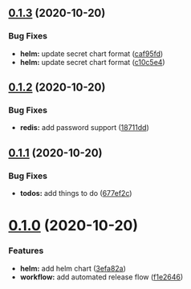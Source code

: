 ## [0.1.3](https://github.com/bsord/rcvr-api/compare/0.1.2...0.1.3) (2020-10-20)


### Bug Fixes

* **helm:** update secret chart format ([caf95fd](https://github.com/bsord/rcvr-api/commit/caf95fda005222b5422638cefd2830f7e8347c02))
* **helm:** update secret chart format ([c10c5e4](https://github.com/bsord/rcvr-api/commit/c10c5e4ecc9fd936d16931a91603b73d9aefebbb))



## [0.1.2](https://github.com/bsord/rcvr-api/compare/0.1.1...0.1.2) (2020-10-20)


### Bug Fixes

* **redis:** add password support ([18711dd](https://github.com/bsord/rcvr-api/commit/18711dd41f7546402319c075690e954a343db6a0))



## [0.1.1](https://github.com/bsord/rcvr-api/compare/0.1.0...0.1.1) (2020-10-20)


### Bug Fixes

* **todos:** add things to do ([677ef2c](https://github.com/bsord/rcvr-api/commit/677ef2c2b545b570c6b7e08c76c43cb2ccacdf23))



# [0.1.0](https://github.com/bsord/rcvr-api/compare/3efa82a32cc22bc5a2dfe8e0957174ed41244e19...0.1.0) (2020-10-20)


### Features

* **helm:** add helm chart ([3efa82a](https://github.com/bsord/rcvr-api/commit/3efa82a32cc22bc5a2dfe8e0957174ed41244e19))
* **workflow:** add automated release flow ([f1e2646](https://github.com/bsord/rcvr-api/commit/f1e26469a4c3906e52b5280a25d3737425b6fe9c))




